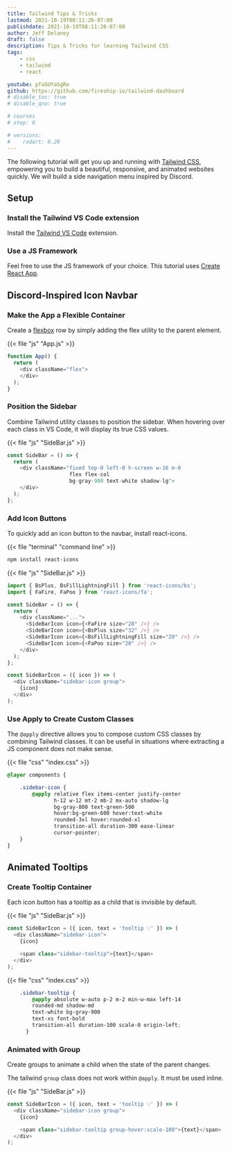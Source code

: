 ```yaml
---
title: Tailwind Tips & Tricks
lastmod: 2021-10-19T08:11:26-07:00
publishdate: 2021-10-19T08:11:26-07:00
author: Jeff Delaney
draft: false
description: Tips & Tricks for learning Tailwind CSS
tags: 
    - css
    - tailwind
    - react

youtube: pfaSUYaSgRo
github: https://github.com/fireship-io/tailwind-dashboard
# disable_toc: true
# disable_qna: true

# courses
# step: 0

# versions:
#    rxdart: 0.20
---
```


The following tutorial will get you up and running with [Tailwind CSS](https://tailwindcss.com/), empowering you to build a beautiful, responsive, and animated websites quickly. We will build a side navigation menu inspired by Discord.

## Setup

### Install the Tailwind VS Code extension

Install the [Tailwind VS Code](https://marketplace.visualstudio.com/items?itemName=bradlc.vscode-tailwindcss) extension.

### Use a JS Framework

Feel free to use the JS framework of your choice. This tutorial uses [Create React App](https://tailwindcss.com/docs/guides/create-react-app).

## Discord-Inspired Icon Navbar

### Make the App a Flexible Container

Create a [flexbox](https://youtu.be/K74l26pE4YA) row by simply adding the flex utility to the parent element.

{{< file "js" "App.js" >}}
```javascript
function App() {
  return (
    <div className="flex">
    </div>
  );
}
```

### Position the Sidebar

Combine Tailwind utility classes to position the sidebar. When hovering over each class in VS Code, it will display its true CSS values. 

{{< file "js" "SideBar.js" >}}
```javascript
const SideBar = () => {
  return (
    <div className="fixed top-0 left-0 h-screen w-16 m-0
                    flex flex-col 
                    bg-gray-900 text-white shadow-lg">
    </div>
  );
};
```

### Add Icon Buttons

To quickly add an icon button to the navbar, install react-icons. 

{{< file "terminal" "command line" >}}
```bash
npm install react-icons
```

{{< file "js" "SideBar.js" >}}
```javascript
import { BsPlus, BsFillLightningFill } from 'react-icons/bs';
import { FaFire, FaPoo } from 'react-icons/fa';

const SideBar = () => {
  return (
    <div className="...">
      <SideBarIcon icon={<FaFire size="28" />} />
      <SideBarIcon icon={<BsPlus size="32" />} />
      <SideBarIcon icon={<BsFillLightningFill size="20" />} />
      <SideBarIcon icon={<FaPoo size="20" />} />
    </div>
  );
};

const SideBarIcon = ({ icon }) => (
  <div className="sidebar-icon group">
    {icon}
  </div>
);
```

### Use Apply to Create Custom Classes

The `@apply` directive allows you to compose custom CSS classes by combining Tailwind classes. It can be useful in situations where extracting a JS component does not make sense. 

{{< file "css" "index.css" >}}
```css
@layer components {

    .sidebar-icon {
        @apply relative flex items-center justify-center 
               h-12 w-12 mt-2 mb-2 mx-auto shadow-lg
               bg-gray-800 text-green-500
               hover:bg-green-600 hover:text-white
               rounded-3xl hover:rounded-xl
               transition-all duration-300 ease-linear
               cursor-pointer;
    }
}
```

## Animated Tooltips

### Create Tooltip Container 

Each icon button has a tooltip as a child that is invisible by default. 

{{< file "js" "SideBar.js" >}}
```javascript
const SideBarIcon = ({ icon, text = 'tooltip 💡' }) => (
  <div className="sidebar-icon">
    {icon}

    <span class="sidebar-tooltip">{text}</span>
  </div>
);
```

{{< file "css" "index.css" >}}
```css
    .sidebar-tooltip {
        @apply absolute w-auto p-2 m-2 min-w-max left-14
        rounded-md shadow-md
        text-white bg-gray-900 
        text-xs font-bold
        transition-all duration-100 scale-0 origin-left;
      }
```


### Animated with Group

Create groups to animate a child when the state of the parent changes.

The tailwind `group` class does not work within `@apply`. It must be used inline. 

{{< file "js" "SideBar.js" >}}
```javascript
const SideBarIcon = ({ icon, text = 'tooltip 💡' }) => (
  <div className="sidebar-icon group">
    {icon}

    <span class="sidebar-tooltip group-hover:scale-100">{text}</span>
  </div>
);
```